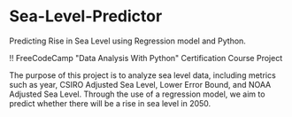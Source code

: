 # Sea-Level-Predictor
Predicting Rise in Sea Level using Regression model and Python.

!! FreeCodeCamp "Data Analysis With Python" Certification Course Project

The purpose of this project is to analyze sea level data, including metrics such as year, CSIRO Adjusted Sea Level, Lower Error Bound, and NOAA Adjusted Sea Level. Through the use of a regression model, we aim to predict whether there will be a rise in sea level in 2050.
